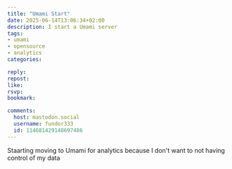 ```yaml
---
title: "Umami Start"
date: 2025-06-14T13:06:34+02:00
description: I start a Umami server
tags:
- umami
- opensource
- analytics
categories:

reply:
repost:
like:
rsvp:
bookmark:

comments:
  host: mastodon.social
  username: fundor333
  id: 114681429148697486
---
```


Staarting moving to Umami for analytics because I don't want to not having control of my data
